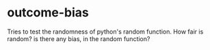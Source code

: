 # outcome-bias
Tries to test the randomness of python's random function.
How fair is random?
is there any bias, in the random function?
